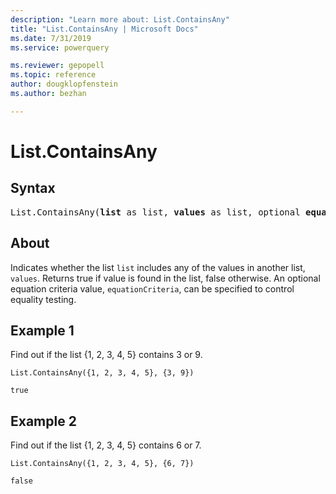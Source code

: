 ```yaml
---
description: "Learn more about: List.ContainsAny"
title: "List.ContainsAny | Microsoft Docs"
ms.date: 7/31/2019
ms.service: powerquery

ms.reviewer: gepopell
ms.topic: reference
author: dougklopfenstein
ms.author: bezhan

---
```

# List.ContainsAny

## Syntax

<pre>
List.ContainsAny(<b>list</b> as list, <b>values</b> as list, optional <b>equationCriteria</b> as any) as logical
</pre>
  
## About  
Indicates whether the list `list` includes any of the values in another list, `values`. Returns true if value is found in the list, false otherwise. An optional equation criteria value, `equationCriteria`, can be specified to control equality testing. 

## Example 1
Find out if the list {1, 2, 3, 4, 5} contains 3 or 9.

```powerquery-m
List.ContainsAny({1, 2, 3, 4, 5}, {3, 9})
```

`true`

## Example 2
Find out if the list {1, 2, 3, 4, 5} contains 6 or 7.

```powerquery-m
List.ContainsAny({1, 2, 3, 4, 5}, {6, 7})
```

`false`
